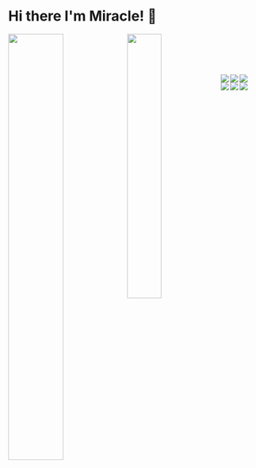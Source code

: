 # Hi there I'm Miracle! 👋

<img align="left" width="47%" src="https://github-readme-stats.vercel.app/api?username=Pastorkid&show_icons=true&theme=radical"/>

<img align="left" width="37%" src="https://github-readme-stats.vercel.app/api/top-langs/?username=Pastorkid&layout=compact)](https://github.com/anuraghazra/github-readme-stats"/>

<div style="margin-top:20%;">

<img align="left" src="https://img.shields.io/badge/javascript-%23323330.svg?style=for-the-badge&logo=javascript&logoColor=%23F7DF1E" />
<img align="left" src="https://img.shields.io/badge/typescript-%23007ACC.svg?style=for-the-badge&logo=typescript&logoColor=white" />
<img align="left" src="https://img.shields.io/badge/html5-%23E34F26.svg?style=for-the-badge&logo=html5&logoColor=white" />
<img align="left" src="https://img.shields.io/badge/css3-%231572B6.svg?style=for-the-badge&logo=css3&logoColor=white" />
<img align="left" src="https://img.shields.io/badge/angular-%23DD0031.svg?style=for-the-badge&logo=angular&logoColor=white" />
<img  gap="20%" align="left" src="https://img.shields.io/badge/Ionic-%233880FF.svg?style=for-the-badge&logo=Ionic&logoColor=white" />

</div>
